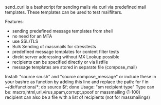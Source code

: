  send_curl is a bashscript for sending mails via curl via predefined mail templates.
These templates can be used to test mailfilters.

 Features:
 - sending predefined message templates from shell
 - no need for an MTA
 - use SSL/TLS
 - Bulk Sending of massmails for stresstests
 - predefined message templates for content filter tests
 - direkt server addressing without MX Lookup possible
 - recipients can be specified directly or via listfile
 - message templates are stored in separate file (compose_mail)

 Install:
  "source sm.sh" and "source  compose_message" or include these in your bashrc as function by adding this line
 and replace the path:
 for f in ~/dir/functions/*; do source $f; done
 Usage:
  "sm recipient type"
 Type can be: macro,html,url,virus,spam,corrupt,spoof or massmailing (1-100)
 recipient can also be a file with a list of recipients (not for massmailings)
